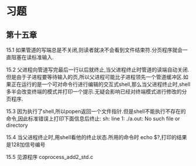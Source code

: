 # 习题

## 第十五章

15.1 如果管道的写端总是不关闭,则读者就决不会看到文件结束符.分页程序就会一直阻塞在读标准输入.

15.2 父进程向管道写完最后一行以后就终止,当父进程终止时管道的读端自动关闭.但是由于子进程要等待输入的页,所以父进程可能比子进程领先一个管道缓冲区.如果正在运行的是一个可对命令行进行编辑的交互式shell,那么当父进程终止时,shell多半会改变终端的模式并打印一个提示.无疑会影响已经对终端模式进行修改的分页程序.

15.3 因为执行了shell,所以popen返回一个文件指针.但是shell不能执行不存在的命令,因此标准错误上打印下面信息后终止:
        sh: line 1: ./a.out: No such file or directory

15.4 当父进程终止时,用shell看他的终止状态.所用的命令时 echo $?,打印的结果是128加信号编号

15.5 见源程序 coprocess_add2_std.c
